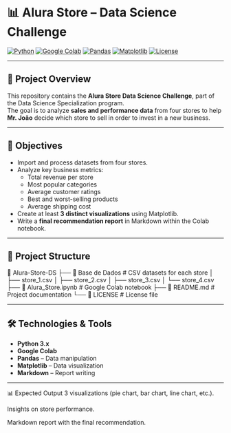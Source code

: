 # 📊 Alura Store – Data Science Challenge

[![Python](https://img.shields.io/badge/Python-3.x-blue?logo=python&logoColor=white)](https://www.python.org/)
[![Google Colab](https://img.shields.io/badge/Google%20Colab-F9AB00?logo=googlecolab&logoColor=white)](https://colab.research.google.com/)
[![Pandas](https://img.shields.io/badge/Pandas-1.x-purple?logo=pandas&logoColor=white)](https://pandas.pydata.org/)
[![Matplotlib](https://img.shields.io/badge/Matplotlib-Visualization-orange)](https://matplotlib.org/)
[![License](https://img.shields.io/badge/License-MIT-green)](LICENSE)

---

## 📌 Project Overview

This repository contains the **Alura Store Data Science Challenge**, part of the Data Science Specialization program.  
The goal is to analyze **sales and performance data** from four stores to help **Mr. João** decide which store to sell in order to invest in a new business.

---

## 🎯 Objectives

- Import and process datasets from four stores.
- Analyze key business metrics:
  - Total revenue per store
  - Most popular categories
  - Average customer ratings
  - Best and worst-selling products
  - Average shipping cost
- Create at least **3 distinct visualizations** using Matplotlib.
- Write a **final recommendation report** in Markdown within the Colab notebook.

---

## 📂 Project Structure

📁 Alura-Store-DS
├── 📂 Base de Dados # CSV datasets for each store
│ ├── store_1.csv
│ ├── store_2.csv
│ ├── store_3.csv
│ └── store_4.csv
├── 📓 Alura_Store.ipynb # Google Colab notebook
├── 📄 README.md # Project documentation
└── 📄 LICENSE # License file

---

## 🛠️ Technologies & Tools

- **Python 3.x**
- **Google Colab**
- **Pandas** – Data manipulation
- **Matplotlib** – Data visualization
- **Markdown** – Report writing

---
📊 Expected Output
3 visualizations (pie chart, bar chart, line chart, etc.).

Insights on store performance.

Markdown report with the final recommendation.
